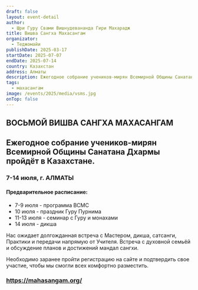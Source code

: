 ```yaml
---
draft: false
layout: event-detail
author:
  - Шри Гуру Свами Вишнудевананда Гири Махарадж
title: Вишва Сангха Махасангам
organizator:
  - Теджомайи
publishDate: 2025-03-17
startDate: 2025-07-07
endDate: 2025-07-14
country: Казахстан
address: Алматы
description: Ежегодное собрание учеников-мирян Всемирной Общины Санатана Дхармыпройдёт в Казахстане
tags:
  - махасангам
image: /events/2025/media/vsms.jpg
onTop: false
---
```





## ВОСЬМОЙ ВИШВА САНГХА МАХАСАНГАМ
## Ежегодное собрание учеников-мирян Всемирной Общины Санатана Дхармы пройдёт в Казахстане. 
### 7-14 июля, г. АЛМАТЫ
#### Предварительное расписание:
- 7-9 июля - программа ВСМС
- 10 июля - праздник Гуру Пурнима
- 11-13 июля - семинар с Гуру и монахами
- 14 июля - дикша

Нас ожидает долгожданная встреча с Мастером, дикша, сатсанги,  Практики и передачи напрямую от Учителя. Встреча с духовной семьёй и обсуждение планов и достижений мандал сангхи. 

Необходимо заранее пройти регистрацию на сайте и подтвердить свое участие, чтобы мы смогли всех комфортно разместить.

### https://mahasangam.org/
